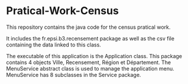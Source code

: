 # Pratical-Work-Census
This repository contains the java code for the census pratical work.

It includes the fr.epsi.b3.recensement package as well as the csv file containing the data linked to this class.

The executable of this application is the Application class. This package contains 4 objects Ville, Recensement, Région et Département.
The MenuService abstract class is used to manage the application menu. MenuService has 8 subclasses in the Service package.
